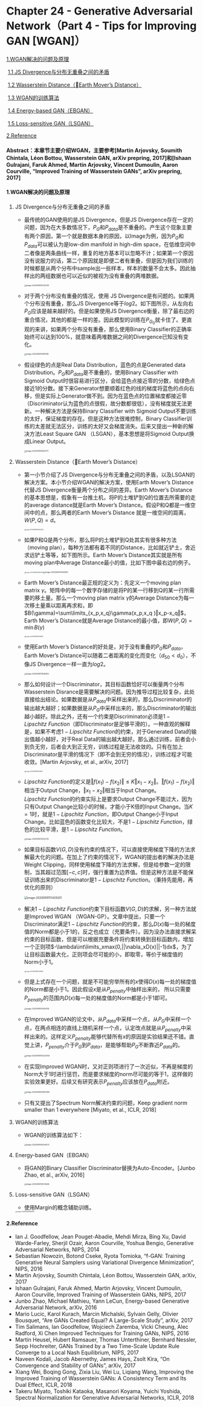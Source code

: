 # Chapter 24 - Generative Adversarial Network（Part 4 - Tips for Improving GAN [WGAN]）

[1.WGAN解决的问题及原理](#1)

​		[1.1 JS Divergence与分布无重叠之间的矛盾](#1.1)

​		[1.2 Wasserstein Distance（Earth Mover’s Distance）](#1.2)

​		[1.3 WGAN的训练算法](#1.3)

​		[1.4 Energy-based GAN（EBGAN）](#1.4)

​		[1.5 Loss-sensitive GAN（LSGAN）](#1.5)

[2.Reference](#2)



#### Abstract：本章节主要介绍WGAN，主要参考[Martin Arjovsky, Soumith Chintala, Léon Bottou, Wasserstein GAN, arXiv prepring, 2017]和[Ishaan Gulrajani, Faruk Ahmed, Martin Arjovsky, Vincent Dumoulin, Aaron Courville, “Improved Training of Wasserstein GANs”, arXiv prepring, 2017]



#### <span name="1">1.WGAN解决的问题及原理</span>

1. <span name="1.1">JS Divergence与分布无重叠之间的矛盾</span>

   - 最传统的GAN使用的是JS Divergence，但是JS Divergence存在一定的问题，因为在大多数情况下，$P_G$和$P_{data}$是不重叠的。产生这个现象主要有两个原因，第一个就是数据本身的原因，以Image为例，因为$P_G$和$P_{data}$可以被认为是low-dim manifold in high-dim space，在低维空间中二者像是两条曲线一样，重复的地方基本可以忽略不计；如果第一个原因没有说服力的话，第二个原因就是即便二者有重叠，但是因为我们训练的时候都是从两个分布中sample出一些样本，样本的数量不会太多。因此抽样出的两组数据也可以近似的被视为没有重叠的两堆数据。

     <img src="./image-20200818101235316.png" alt="image-20200818101235316" style="zoom:33%;" />
     
   - 对于两个分布没有重叠的情况，使用 JS Divergence是有问题的。如果两个分布没有重叠，那么JS Divergence等于$log2$。如下图所示，从左向右$P_G$应该是越来越好的。但是如果使用JS Divergence衡量，除了最右边的重合情况，其他的都是一样的差。因此模型的训练在$P_{G_0}$就卡住了。更直观的来讲，如果两个分布没有重叠，那么使用Binary Classifier的正确率始终可以达到100%，就意味着两堆数据之间的Divergence已知没有变化。

     <img src="./image-20200818101811599.png" alt="image-20200818101811599" style="zoom:33%;" />
     
   - 假设绿色的点是Real Data Distribution，蓝色的点是Generated data Distribution。$P_G$和$P_{data}$是不重叠的，使用Binary Classifier with Sigmoid Output时很容易进行区分，会给蓝色点接近零的分数，给绿色点接近1的分数。接下来Generator想要顺着红色的线的梯度将蓝色的点向右移，但是实际上Generator做不到。因为在蓝色点的位置梯度都接近零（Discriminator认为蓝色的点很假，故分数都很低），没有梯度就无法更新。一种解决方法是保持Binary Classifier with Sigmoid Output不要训练的太好，保证梯度的存在。但是这种方法很难控制，Binary Classifier训练的太差就无法区分，训练的太好又会梯度消失。后来又提出一种新的解决方法Least Square GAN （LSGAN），基本思想是将Sigmoid Output换成Linear Output。

     <img src="./image-20200818102613171.png" alt="image-20200818102613171" style="zoom:33%;" />
     
     

2. <span name="1.2">Wasserstein Distance（Earth Mover’s Distance）</span>

   - 第一小节介绍了JS Divergence与分布无重叠之间的矛盾，以及LSGAN的解决方案。本小节介绍WGAN的解决方案，使用Earth Mover’s Distance代替JS Divergence衡量两个分布之间的差异。Earth Mover’s Distance的基本思想是，假象有一台推土机，将P的土堆铲到Q的位置去所需要的走的average distance就是Earth Mover’s Distance。假设P和Q都是一维空间中的点，那么两者的Earth Mover’s Distance 就是一维空间的距离，$W(P,Q)=d$。

     <img src="./image-20200818110043005.png" alt="image-20200818110043005" style="zoom: 25%;" />

   - 如果P和Q是两个分布，那么将P的土堆铲到Q处其实有很多种方法（moving plan），每种方法都有着不同的Distance，比如就近铲土，舍近求远铲土等等，如下图所示。Earth Mover’s Distance其实就是所有moving plan中Average Distance最小的值，比如下图中最右边的例子。

     <img src="./image-20200818110405767.png" alt="image-20200818110405767" style="zoom:25%;" /><img src="./image-20200818110440867.png" alt="image-20200818110440867" style="zoom: 33%;" />
     
   - Earth Mover’s Distance最正规的定义为：先定义一个moving plan matrix $\gamma$。矩阵中的每一个数字存储的是将P的某一行移到Q的某一行所需要的移土量。那么一个moving plan matrix $\gamma$的Average Distance为每一次移土量乘以距离再求和，即 $B(\gamma)=\sum\limits_{x_p,x_q}\gamma(x_p,x_q )‖x_p-x_q‖$，Earth Mover’s Distance就是Average Distance的最小值，即$W(P,Q)=\min B(γ)$

     <img src="./image-20200818111330894.png" alt="image-20200818111330894" style="zoom:25%;" />
     
   - 使用Earth Mover’s Distance的好处是，对于没有重叠的$P_G$和$P_{data}$，Earth Mover’s Distance可以随着二者距离的变化而变化（$d_{50}<d_0$），不像JS Divergence一样一直为$log2$。

     <img src="./image-20200818111636952.png" alt="image-20200818111636952" style="zoom:33%;" />
     
   - 那么如何设计一个Discriminator，其目标函数恰好可以衡量两个分布Wasserstein Disrance是需要解决的问题。因为推导过程比较复杂，此处直接给出结论。如果数据是从$P_{data}$中采样出来的，那么Discriminator的输出越大越好；如果数据是从$P_{G}$中采样出来的，那么Discriminator的输出越小越好。除此之外，还有一个约束是Discriminator必须是$1-Lipschitz\ Function$（即DIscriminator是足够平滑的）。一种直观的解释是，如果不考虑$1-Lipschitz\ Function$的约束，对于Generated Data的输出值越小越好，对于Real Data的输出越大越好。那么通过训练，前者会小到负无穷，后者会大到正无穷，训练过程是无法收敛的。只有在加上Discriminator是平滑的情况下（即不会到无穷的情况），训练过程才可能收敛。[Martin Arjovsky, et al., arXiv, 2017]

     <img src="./image-20200818112611847.png" alt="image-20200818112611847" style="zoom:25%;" />
     
   - $Lipschitz\ Function$的定义是$‖f(x_1 )-f(x_2 )‖≤K‖x_1-x_2 ‖$。$‖f(x_1 )-f(x_2 )‖$相当于Output Change，$‖x_1-x_2 ‖$相当于Input Change。$Lipschitz\ Function$的约束实际上是要求Output Change不能过大，因为只有Output Change比较小的时候，才能小于K倍的Input Change。当$K=1$时，就是$1-Lipschitz\ Function$，即Output Change小于Input Change。比如蓝色的函数变化比较大，不是$1-Lipschitz\ Function$，绿色的比较平滑，是$1-Lipschitz\ Function$。

     <img src="./image-20200818113022119.png" alt="image-20200818113022119" style="zoom:33%;" />
     
   - 如果目标函数$V(G,D)$没有约束的情况下，可以直接使用梯度下降的方法求解最大化的问题。在加上了约束的情况下，WGAN的提出者的解决办法是Weight Clipping，同样使用梯度下降的方法求解，但是给参数一定的限制，当其超过范围$[-c,c]$时，强行重置为边界值。但是这种方法是不能保证训练出来的Discriminator是$1-Lipschitz\ Function$。（秉持先能用，再优化的原则）

     <img src="./image-20200818113429201.png" alt="image-20200818113429201" style="zoom: 50%;" />
     
     
     
   - 解决$1-Lipschitz\ Function$约束下目标函数$V(G,D)$的求解，另一种方法就是Improved WGAN （WGAN-GP）。文章中提出，只要一个Discriminator满足$1-Lipschitz\ Function$的约束，那么$D(x)$每一处的梯度值的Norm都是小于1的，反之也成立（充要条件）。因为没办法直接求解呆约束的目标函数，但是可以根据充要条件将约束转换到目标函数内，增加一个正则项$-\lambda\int\limits_xmax(0,||\nabla_xD(x)||-1)dx$，为了让目标函数最大化，正则项会尽可能的小，即取零，等价于梯度值的Norm小于1。

     <img src="./image-20200818152412892.png" alt="image-20200818152412892" style="zoom: 25%;" />
     
   - 但是上式存在一个问题，就是不可能穷举所有的$x$使得$D(x)$每一处的梯度值的Norm都是小于1。因此假设$x$是从$P_{penalty}$中抽样出来的， 所以只需要$P_{penalty}$的范围内$D(x)$每一处的梯度值的Norm都是小于1即可。

     <img src="./image-20200818152959139.png" alt="image-20200818152959139" style="zoom:33%;" />
     
   - 在Improved WGAN的论文中，从$P_{data}$中采样一个点，从$P_{G}$中采样一个点，在两点相连的直线上随机采样一个点，认定改点就是从$P_{penalty}$中采样出来的。这样定义$P_{penalty}$能够代替所有$x$的原因是实验结果还不错。直觉上讲，$P_{penalty}$介于$P_{G}$到$P_{data}$，是能够帮助$P_{G}$不断靠近$P_{data}$的。

     <img src="./image-20200818153522058.png" alt="image-20200818153522058" style="zoom:33%;" />
     
   - 在实现Improved WGAN时，又对正则项进行了一次近似，不再是梯度的Norm大于1时进行惩罚，而是要求梯度的norm尽可能的等于1，这样做的实验效果更好。后续又有研究表示$P_{penalty}$应该放在$P_{data}$附近。

     <img src="./image-20200818153857989.png" alt="image-20200818153857989" style="zoom:33%;" />
     
   - 只有又提出了Spectrum Norm解决约束的问题，Keep gradient norm smaller than 1 everywhere [Miyato, et al., ICLR, 2018]

     

3. <span name="1.3">WGAN的训练算法</span>

   - WGAN的训练算法如下：
   
     <img src="./image-20200818155346727.png" alt="image-20200818155346727" style="zoom:33%;" />



4. <span name="1.4">Energy-based GAN（EBGAN）</span>
   
   - 将GAN的Binary Classifier Discriminator替换为Auto-Encoder。[Junbo Zhao, et al., arXiv, 2016]
   
     <img src="./image-20200818155514648.png" alt="image-20200818155514648" style="zoom:33%;" />



5. <span name="1.5">Loss-sensitive GAN（LSGAN）</span>

   - 使用Margin的概念辅助训练。

   <img src="./image-20200818155805061.png" alt="image-20200818155805061" style="zoom:25%;" />



#### <span name="2">2.Reference</span>

- Ian J. Goodfellow, Jean Pouget-Abadie, Mehdi Mirza, Bing Xu, David Warde-Farley, Sherjil Ozair, Aaron Courville, Yoshua Bengio, Generative Adversarial Networks, NIPS, 2014
- Sebastian Nowozin, Botond Cseke, Ryota Tomioka, “f-GAN: Training Generative Neural Samplers using Variational Divergence Minimization”, NIPS, 2016
- Martin Arjovsky, Soumith Chintala, Léon Bottou, Wasserstein GAN, arXiv, 2017
- Ishaan Gulrajani, Faruk Ahmed, Martin Arjovsky, Vincent Dumoulin, Aaron Courville, Improved Training of Wasserstein GANs, NIPS, 2017
- Junbo Zhao, Michael Mathieu, Yann LeCun, Energy-based Generative Adversarial Network, arXiv, 2016 
- Mario Lucic, Karol Kurach, Marcin Michalski, Sylvain Gelly, Olivier Bousquet, “Are GANs Created Equal? A Large-Scale Study”, arXiv, 2017
- Tim Salimans, Ian Goodfellow, Wojciech Zaremba, Vicki Cheung, Alec Radford, Xi Chen Improved Techniques for Training GANs, NIPS, 2016
- Martin Heusel, Hubert Ramsauer, Thomas Unterthiner, Bernhard Nessler, Sepp Hochreiter, GANs Trained by a Two Time-Scale Update Rule Converge to a Local Nash Equilibrium, NIPS, 2017
- Naveen Kodali, Jacob Abernethy, James Hays, Zsolt Kira, “On Convergence and Stability of GANs”, arXiv, 2017
- Xiang Wei, Boqing Gong, Zixia Liu, Wei Lu, Liqiang Wang, Improving the Improved Training of Wasserstein GANs: A Consistency Term and Its Dual Effect, ICLR, 2018
- Takeru Miyato, Toshiki Kataoka, Masanori Koyama, Yuichi Yoshida, Spectral Normalization for Generative Adversarial Networks, ICLR, 2018